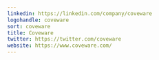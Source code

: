 ```yaml
---
linkedin: https://linkedin.com/company/coveware
logohandle: coveware
sort: coveware
title: Coveware
twitter: https://twitter.com/coveware
website: https://www.coveware.com/
---
```


